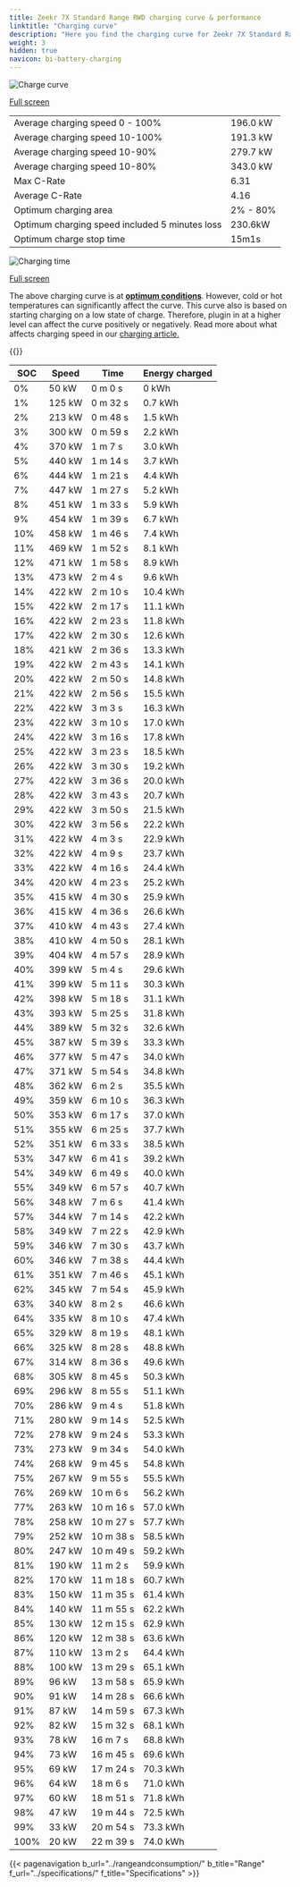 ```yaml
---
title: Zeekr 7X Standard Range RWD charging curve & performance
linktitle: "Charging curve"
description: "Here you find the charging curve for Zeekr 7X Standard Range RWD."
weight: 3
hidden: true
navicon: bi-battery-charging
---
```

<!-- markdownlint-disable MD033 -->
<img src="/images/models/zeekr/7x/7x_standard_range_rwd/chargingcurve.svg" alt="Charge curve" class="img-fluid">

[Full screen](/images/models/zeekr/7x/7x_standard_range_rwd/chargingcurve.svg)


<table class="table table-striped border">
<tbody>
<tr>
<td>Average charging speed 0 - 100%</td><td>196.0 kW</td>
</tr>
<tr>
<td>Average charging speed 10-100%</td><td>191.3 kW</td>
</tr>
<tr>
<td>Average charging speed 10-90%</td><td>279.7 kW</td>
</tr>
<tr>
<td>Average charging speed 10-80%</td><td>343.0 kW</td>
</tr>
<tr>
<td>Max C-Rate</td><td>6.31</td>
</tr>
<tr>
<td>Average C-Rate</td><td>4.16</td>
</tr>
<tr>
<td>Optimum charging area</td><td>2% - 80%</td>
</tr>
<tr>
<td>Optimum charging speed included 5 minutes loss</td><td>230.6kW</td>
</tr>
<tr>
<td>Optimum charge stop time</td><td>15m1s</td>
</tr>
</tbody>
</table>
<img src="/images/models/zeekr/7x/7x_standard_range_rwd/chargingtime.svg" alt="Charging time" class="img-fluid">

[Full screen](/images/models/zeekr/7x/7x_standard_range_rwd/chargingtime.svg)


The above charging curve is at **[optimum conditions](../../../../../technology/battery/charging/#temperature)**. However, cold or hot temperatures can significantly affect the curve. This curve also is based on starting charging on a low state of charge. Therefore, plugin in at a higher level can affect the curve positively or negatively. Read more about what affects charging speed in our [charging article.](../../../../../technology/battery/charging/)


{{<evkxdisplayaddarticle />}}
<table class="table table-striped border">
<thead>
<tr><th>SOC</th><th>Speed</th><th>Time</th><th>Energy charged</th></tr>
</thead>
<tbody>
<tr>
<td>0%</td><td>50 kW</td><td> 0 m 0 s </td><td>0 kWh </td>
</tr>
<tr>
<td>1%</td><td>125 kW</td><td> 0 m 32 s </td><td>0.7 kWh </td>
</tr>
<tr>
<td>2%</td><td>213 kW</td><td> 0 m 48 s </td><td>1.5 kWh </td>
</tr>
<tr>
<td>3%</td><td>300 kW</td><td> 0 m 59 s </td><td>2.2 kWh </td>
</tr>
<tr>
<td>4%</td><td>370 kW</td><td> 1 m 7 s </td><td>3.0 kWh </td>
</tr>
<tr>
<td>5%</td><td>440 kW</td><td> 1 m 14 s </td><td>3.7 kWh </td>
</tr>
<tr>
<td>6%</td><td>444 kW</td><td> 1 m 21 s </td><td>4.4 kWh </td>
</tr>
<tr>
<td>7%</td><td>447 kW</td><td> 1 m 27 s </td><td>5.2 kWh </td>
</tr>
<tr>
<td>8%</td><td>451 kW</td><td> 1 m 33 s </td><td>5.9 kWh </td>
</tr>
<tr>
<td>9%</td><td>454 kW</td><td> 1 m 39 s </td><td>6.7 kWh </td>
</tr>
<tr>
<td>10%</td><td>458 kW</td><td> 1 m 46 s </td><td>7.4 kWh </td>
</tr>
<tr>
<td>11%</td><td>469 kW</td><td> 1 m 52 s </td><td>8.1 kWh </td>
</tr>
<tr>
<td>12%</td><td>471 kW</td><td> 1 m 58 s </td><td>8.9 kWh </td>
</tr>
<tr>
<td>13%</td><td>473 kW</td><td> 2 m 4 s </td><td>9.6 kWh </td>
</tr>
<tr>
<td>14%</td><td>422 kW</td><td> 2 m 10 s </td><td>10.4 kWh </td>
</tr>
<tr>
<td>15%</td><td>422 kW</td><td> 2 m 17 s </td><td>11.1 kWh </td>
</tr>
<tr>
<td>16%</td><td>422 kW</td><td> 2 m 23 s </td><td>11.8 kWh </td>
</tr>
<tr>
<td>17%</td><td>422 kW</td><td> 2 m 30 s </td><td>12.6 kWh </td>
</tr>
<tr>
<td>18%</td><td>421 kW</td><td> 2 m 36 s </td><td>13.3 kWh </td>
</tr>
<tr>
<td>19%</td><td>422 kW</td><td> 2 m 43 s </td><td>14.1 kWh </td>
</tr>
<tr>
<td>20%</td><td>422 kW</td><td> 2 m 50 s </td><td>14.8 kWh </td>
</tr>
<tr>
<td>21%</td><td>422 kW</td><td> 2 m 56 s </td><td>15.5 kWh </td>
</tr>
<tr>
<td>22%</td><td>422 kW</td><td> 3 m 3 s </td><td>16.3 kWh </td>
</tr>
<tr>
<td>23%</td><td>422 kW</td><td> 3 m 10 s </td><td>17.0 kWh </td>
</tr>
<tr>
<td>24%</td><td>422 kW</td><td> 3 m 16 s </td><td>17.8 kWh </td>
</tr>
<tr>
<td>25%</td><td>422 kW</td><td> 3 m 23 s </td><td>18.5 kWh </td>
</tr>
<tr>
<td>26%</td><td>422 kW</td><td> 3 m 30 s </td><td>19.2 kWh </td>
</tr>
<tr>
<td>27%</td><td>422 kW</td><td> 3 m 36 s </td><td>20.0 kWh </td>
</tr>
<tr>
<td>28%</td><td>422 kW</td><td> 3 m 43 s </td><td>20.7 kWh </td>
</tr>
<tr>
<td>29%</td><td>422 kW</td><td> 3 m 50 s </td><td>21.5 kWh </td>
</tr>
<tr>
<td>30%</td><td>422 kW</td><td> 3 m 56 s </td><td>22.2 kWh </td>
</tr>
<tr>
<td>31%</td><td>422 kW</td><td> 4 m 3 s </td><td>22.9 kWh </td>
</tr>
<tr>
<td>32%</td><td>422 kW</td><td> 4 m 9 s </td><td>23.7 kWh </td>
</tr>
<tr>
<td>33%</td><td>422 kW</td><td> 4 m 16 s </td><td>24.4 kWh </td>
</tr>
<tr>
<td>34%</td><td>420 kW</td><td> 4 m 23 s </td><td>25.2 kWh </td>
</tr>
<tr>
<td>35%</td><td>415 kW</td><td> 4 m 30 s </td><td>25.9 kWh </td>
</tr>
<tr>
<td>36%</td><td>415 kW</td><td> 4 m 36 s </td><td>26.6 kWh </td>
</tr>
<tr>
<td>37%</td><td>410 kW</td><td> 4 m 43 s </td><td>27.4 kWh </td>
</tr>
<tr>
<td>38%</td><td>410 kW</td><td> 4 m 50 s </td><td>28.1 kWh </td>
</tr>
<tr>
<td>39%</td><td>404 kW</td><td> 4 m 57 s </td><td>28.9 kWh </td>
</tr>
<tr>
<td>40%</td><td>399 kW</td><td> 5 m 4 s </td><td>29.6 kWh </td>
</tr>
<tr>
<td>41%</td><td>399 kW</td><td> 5 m 11 s </td><td>30.3 kWh </td>
</tr>
<tr>
<td>42%</td><td>398 kW</td><td> 5 m 18 s </td><td>31.1 kWh </td>
</tr>
<tr>
<td>43%</td><td>393 kW</td><td> 5 m 25 s </td><td>31.8 kWh </td>
</tr>
<tr>
<td>44%</td><td>389 kW</td><td> 5 m 32 s </td><td>32.6 kWh </td>
</tr>
<tr>
<td>45%</td><td>387 kW</td><td> 5 m 39 s </td><td>33.3 kWh </td>
</tr>
<tr>
<td>46%</td><td>377 kW</td><td> 5 m 47 s </td><td>34.0 kWh </td>
</tr>
<tr>
<td>47%</td><td>371 kW</td><td> 5 m 54 s </td><td>34.8 kWh </td>
</tr>
<tr>
<td>48%</td><td>362 kW</td><td> 6 m 2 s </td><td>35.5 kWh </td>
</tr>
<tr>
<td>49%</td><td>359 kW</td><td> 6 m 10 s </td><td>36.3 kWh </td>
</tr>
<tr>
<td>50%</td><td>353 kW</td><td> 6 m 17 s </td><td>37.0 kWh </td>
</tr>
<tr>
<td>51%</td><td>355 kW</td><td> 6 m 25 s </td><td>37.7 kWh </td>
</tr>
<tr>
<td>52%</td><td>351 kW</td><td> 6 m 33 s </td><td>38.5 kWh </td>
</tr>
<tr>
<td>53%</td><td>347 kW</td><td> 6 m 41 s </td><td>39.2 kWh </td>
</tr>
<tr>
<td>54%</td><td>349 kW</td><td> 6 m 49 s </td><td>40.0 kWh </td>
</tr>
<tr>
<td>55%</td><td>349 kW</td><td> 6 m 57 s </td><td>40.7 kWh </td>
</tr>
<tr>
<td>56%</td><td>348 kW</td><td> 7 m 6 s </td><td>41.4 kWh </td>
</tr>
<tr>
<td>57%</td><td>344 kW</td><td> 7 m 14 s </td><td>42.2 kWh </td>
</tr>
<tr>
<td>58%</td><td>349 kW</td><td> 7 m 22 s </td><td>42.9 kWh </td>
</tr>
<tr>
<td>59%</td><td>346 kW</td><td> 7 m 30 s </td><td>43.7 kWh </td>
</tr>
<tr>
<td>60%</td><td>346 kW</td><td> 7 m 38 s </td><td>44.4 kWh </td>
</tr>
<tr>
<td>61%</td><td>351 kW</td><td> 7 m 46 s </td><td>45.1 kWh </td>
</tr>
<tr>
<td>62%</td><td>345 kW</td><td> 7 m 54 s </td><td>45.9 kWh </td>
</tr>
<tr>
<td>63%</td><td>340 kW</td><td> 8 m 2 s </td><td>46.6 kWh </td>
</tr>
<tr>
<td>64%</td><td>335 kW</td><td> 8 m 10 s </td><td>47.4 kWh </td>
</tr>
<tr>
<td>65%</td><td>329 kW</td><td> 8 m 19 s </td><td>48.1 kWh </td>
</tr>
<tr>
<td>66%</td><td>325 kW</td><td> 8 m 28 s </td><td>48.8 kWh </td>
</tr>
<tr>
<td>67%</td><td>314 kW</td><td> 8 m 36 s </td><td>49.6 kWh </td>
</tr>
<tr>
<td>68%</td><td>305 kW</td><td> 8 m 45 s </td><td>50.3 kWh </td>
</tr>
<tr>
<td>69%</td><td>296 kW</td><td> 8 m 55 s </td><td>51.1 kWh </td>
</tr>
<tr>
<td>70%</td><td>286 kW</td><td> 9 m 4 s </td><td>51.8 kWh </td>
</tr>
<tr>
<td>71%</td><td>280 kW</td><td> 9 m 14 s </td><td>52.5 kWh </td>
</tr>
<tr>
<td>72%</td><td>278 kW</td><td> 9 m 24 s </td><td>53.3 kWh </td>
</tr>
<tr>
<td>73%</td><td>273 kW</td><td> 9 m 34 s </td><td>54.0 kWh </td>
</tr>
<tr>
<td>74%</td><td>268 kW</td><td> 9 m 45 s </td><td>54.8 kWh </td>
</tr>
<tr>
<td>75%</td><td>267 kW</td><td> 9 m 55 s </td><td>55.5 kWh </td>
</tr>
<tr>
<td>76%</td><td>269 kW</td><td> 10 m 6 s </td><td>56.2 kWh </td>
</tr>
<tr>
<td>77%</td><td>263 kW</td><td> 10 m 16 s </td><td>57.0 kWh </td>
</tr>
<tr>
<td>78%</td><td>258 kW</td><td> 10 m 27 s </td><td>57.7 kWh </td>
</tr>
<tr>
<td>79%</td><td>252 kW</td><td> 10 m 38 s </td><td>58.5 kWh </td>
</tr>
<tr>
<td>80%</td><td>247 kW</td><td> 10 m 49 s </td><td>59.2 kWh </td>
</tr>
<tr>
<td>81%</td><td>190 kW</td><td> 11 m 2 s </td><td>59.9 kWh </td>
</tr>
<tr>
<td>82%</td><td>170 kW</td><td> 11 m 18 s </td><td>60.7 kWh </td>
</tr>
<tr>
<td>83%</td><td>150 kW</td><td> 11 m 35 s </td><td>61.4 kWh </td>
</tr>
<tr>
<td>84%</td><td>140 kW</td><td> 11 m 55 s </td><td>62.2 kWh </td>
</tr>
<tr>
<td>85%</td><td>130 kW</td><td> 12 m 15 s </td><td>62.9 kWh </td>
</tr>
<tr>
<td>86%</td><td>120 kW</td><td> 12 m 38 s </td><td>63.6 kWh </td>
</tr>
<tr>
<td>87%</td><td>110 kW</td><td> 13 m 2 s </td><td>64.4 kWh </td>
</tr>
<tr>
<td>88%</td><td>100 kW</td><td> 13 m 29 s </td><td>65.1 kWh </td>
</tr>
<tr>
<td>89%</td><td>96 kW</td><td> 13 m 58 s </td><td>65.9 kWh </td>
</tr>
<tr>
<td>90%</td><td>91 kW</td><td> 14 m 28 s </td><td>66.6 kWh </td>
</tr>
<tr>
<td>91%</td><td>87 kW</td><td> 14 m 59 s </td><td>67.3 kWh </td>
</tr>
<tr>
<td>92%</td><td>82 kW</td><td> 15 m 32 s </td><td>68.1 kWh </td>
</tr>
<tr>
<td>93%</td><td>78 kW</td><td> 16 m 7 s </td><td>68.8 kWh </td>
</tr>
<tr>
<td>94%</td><td>73 kW</td><td> 16 m 45 s </td><td>69.6 kWh </td>
</tr>
<tr>
<td>95%</td><td>69 kW</td><td> 17 m 24 s </td><td>70.3 kWh </td>
</tr>
<tr>
<td>96%</td><td>64 kW</td><td> 18 m 6 s </td><td>71.0 kWh </td>
</tr>
<tr>
<td>97%</td><td>60 kW</td><td> 18 m 51 s </td><td>71.8 kWh </td>
</tr>
<tr>
<td>98%</td><td>47 kW</td><td> 19 m 44 s </td><td>72.5 kWh </td>
</tr>
<tr>
<td>99%</td><td>33 kW</td><td> 20 m 54 s </td><td>73.3 kWh </td>
</tr>
<tr>
<td>100%</td><td>20 kW</td><td> 22 m 39 s </td><td>74.0 kWh </td>
</tr>
</tbody>
</table>


{{< pagenavigation b_url="../rangeandconsumption/" b_title="Range" f_url="../specifications/" f_title="Specifications" >}}
